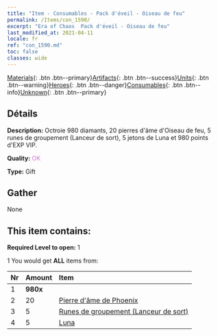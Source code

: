 ```yaml
---
title: "Item - Consumables - Pack d'éveil - Oiseau de feu"
permalink: /Items/con_1590/
excerpt: "Era of Chaos  Pack d'éveil - Oiseau de feu"
last_modified_at: 2021-04-11
locale: fr
ref: "con_1590.md"
toc: false
classes: wide
---
```

 [Materials](/fr/Items/){: .btn .btn--primary}[Artifacts](/fr/Items/Artifacts/){: .btn .btn--success}[Units](/fr/Items/Units/){: .btn .btn--warning}[Heroes](/fr/Items/Heroes/){: .btn .btn--danger}[Consumables](/fr/Items/Consumables/){: .btn .btn--info}[Unknown](/fr/Items/Unknown/){: .btn .btn--primary}

## Détails
 **Description:** Octroie 980 diamants, 20 pierres d'âme d'Oiseau de feu, 5 runes de groupement (Lanceur de sort), 5 jetons de Luna et 980 points d'EXP VIP.

 **Quality:** <span style="color: #DA70D6">OK</span>

 **Type:** Gift

## Gather

  None

## This item contains:

 **Required Level to open:** 1

 1 You would get **ALL** items  from:

  | Nr | Amount |     Item    |
  |:---|:-------|:------------|
  | 1 |  **980x** | <i class="fas fa-gem"/> |  | 
  | 2 | 20 | [Pierre d'âme de Phoenix](/fr/Items/unt_348/) | 
  | 3 | 5 | [Runes de groupement (Lanceur de sort)](/fr/Items/con_746/) | 
  | 4 | 5 | [Luna](/fr/Items/her_378/) | 
